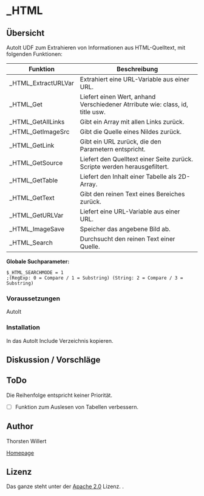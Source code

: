 # _HTML

## Übersicht
AutoIt UDF zum Extrahieren von Informationen aus HTML-Quelltext, mit folgenden Funktionen:

| Funktion | Beschreibung |
|--------|--------|
| _HTML_ExtractURLVar|Extrahiert eine URL-Variable aus einer URL.|
| _HTML_Get|Liefert einen Wert, anhand Verschiedener Atrribute wie: class, id, title usw.|
| _HTML_GetAllLinks|Gibt ein Array mit allen Links zurück.|
| _HTML_GetImageSrc|Gibt die Quelle eines Nildes zurück.|
| _HTML_GetLink|Gibt ein URL zurück, die den Parametern entspricht.|
| _HTML_GetSource|Liefert den Quelltext einer Seite zurück. Scripte werden herausgefiltert.|
| _HTML_GetTable|Liefert den Inhalt einer Tabelle als 2D-Array.|
| _HTML_GetText|Gibt den reinen Text eines Bereiches zurück.|
| _HTML_GetURLVar|Liefert eine  URL-Variable aus einer URL.|
| _HTML_ImageSave|Speicher das angebene Bild ab.|
| _HTML_Search|Durchsucht den reinen Text einer Quelle.|

**Globale Suchparameter:**
```autoit
$_HTML_SEARCHMODE = 1
;(RegExp: 0 = Compare / 1 = Substring) (String: 2 = Compare / 3 = Substring)
```

### Voraussetzungen
AutoIt

### Installation
In das AutoIt Include Verzeichnis kopieren.

## Diskussion / Vorschläge


## ToDo

Die Reihenfolge entspricht keiner Priorität.

- [ ] Funktion zum Auslesen von Tabellen verbessern.

## Author
Thorsten Willert

[Homepage](http://www.thorsten-willert.de/)

## Lizenz
Das ganze steht unter der [Apache 2.0](https://github.com/THWillert/HomeMatic_CSS/blob/master/LICENSE) Lizenz.
.

